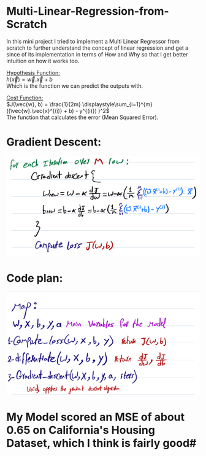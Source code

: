 # Multi-Linear-Regression-from-Scratch
In this mini project I tried to implement a Multi Linear Regressor from scratch to further understand the concept of linear regression and get a since of its implementation in terms of How and Why so that I get better intuition on how it works too.

<u>Hypothesis Function:</u>  
$h(\vec{x}) = \vec{w}.\vec{x} + b$  
Which is the function we can predict the outputs with.


<u>Cost Function:</u>  
$J(\vec{w}, b) = \frac{1}{2m} \displaystyle\sum_{i=1}^{m} ((\vec{w}.\vec{x}^{(i)} + b) - y^{(i)}) )^2$  
The function that calculates the error (Mean Squared Error).

# Gradient Descent:
![Gradient Descent Algorithm](readme%20assets/Gradient.jpeg)

# Code plan: 
![Code plan](readme%20assets/Plan.jpeg)


# My Model scored an MSE of about 0.65 on California's Housing Dataset, which I think is fairly good#
